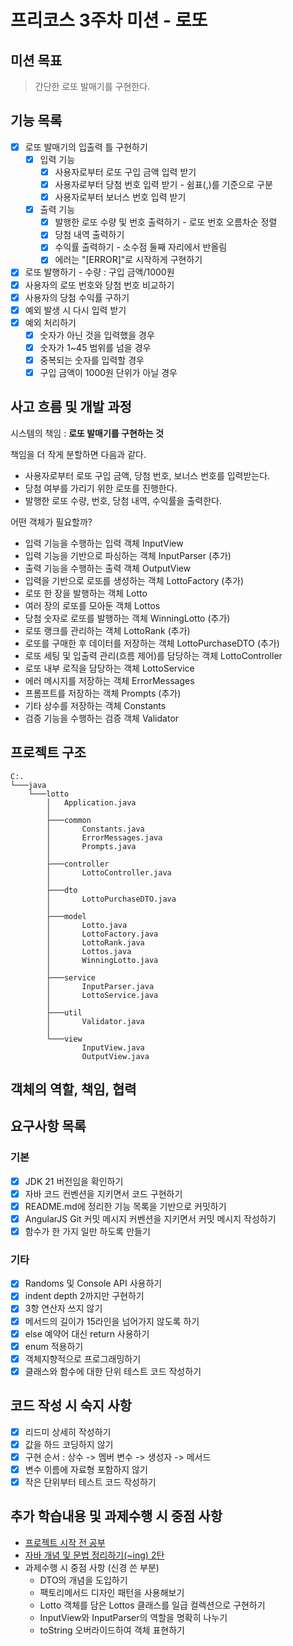 # 프리코스 3주차 미션 - 로또

## 미션 목표
> 간단한 로또 발매기를 구현한다.

## 기능 목록

- [x] 로또 발매기의 입출력 틀 구현하기
    - [x] 입력 기능
        - [x] 사용자로부터 로또 구입 금액 입력 받기
        - [x] 사용자로부터 당첨 번호 입력 받기 - 쉼표(,)를 기준으로 구분
        - [x] 사용자로부터 보너스 번호 입력 받기
    - [x] 출력 기능
        - [x] 발행한 로또 수량 및 번호 출력하기 - 로또 번호 오름차순 정렬
        - [x] 당첨 내역 출력하기
        - [x] 수익률 출력하기 - 소수점 둘째 자리에서 반올림
        - [x] 에러는 "[ERROR]"로 시작하게 구현하기
- [x] 로또 발행하기 - 수량 : 구입 금액/1000원
- [x] 사용자의 로또 번호와 당첨 번호 비교하기
- [x] 사용자의 당첨 수익률 구하기
- [x] 예외 발생 시 다시 입력 받기
- [x] 예외 처리하기
    - [x] 숫자가 아닌 것을 입력했을 경우
    - [x] 숫자가 1~45 범위를 넘을 경우
    - [x] 중복되는 숫자를 입력할 경우
    - [x] 구입 금액이 1000원 단위가 아닐 경우

## 사고 흐름 및 개발 과정

시스템의 책임 : **로또 발매기를 구현하는 것**

책임을 더 작게 분할하면 다음과 같다.
- 사용자로부터 로또 구입 금액, 당첨 번호, 보너스 번호를 입력받는다.
- 당첨 여부를 가리기 위한 로또를 진행한다.
- 발행한 로또 수량, 번호, 당첨 내역, 수익률을 출력한다.

어떤 객체가 필요할까?
- 입력 기능을 수행하는 입력 객체 InputView
- 입력 기능을 기반으로 파싱하는 객체 InputParser (추가)
- 출력 기능을 수행하는 출력 객체 OutputView
- 입력을 기반으로 로또를 생성하는 객체 LottoFactory (추가)
- 로또 한 장을 발행하는 객체 Lotto
- 여러 장의 로또를 모아둔 객체 Lottos
- 당첨 숫자로 로또를 발행하는 객체 WinningLotto (추가)
- 로또 랭크를 관리하는 객체 LottoRank (추가)
- 로또를 구매한 후 데이터를 저장하는 객체 LottoPurchaseDTO (추가)
- 로또 세팅 및 입출력 관리(흐름 제어)를 담당하는 객체 LottoController
- 로또 내부 로직을 담당하는 객체 LottoService
- 에러 메시지를 저장하는 객체 ErrorMessages
- 프롬프트를 저장하는 객체 Prompts (추가)
- 기타 상수를 저장하는 객체 Constants
- 검증 기능을 수행하는 검증 객체 Validator

## 프로젝트 구조
```text
C:.
└───java
    └───lotto
        │   Application.java
        │
        ├───common
        │       Constants.java
        │       ErrorMessages.java
        │       Prompts.java
        │
        ├───controller
        │       LottoController.java
        │
        ├───dto
        │       LottoPurchaseDTO.java
        │
        ├───model
        │       Lotto.java
        │       LottoFactory.java
        │       LottoRank.java
        │       Lottos.java
        │       WinningLotto.java
        │
        ├───service
        │       InputParser.java
        │       LottoService.java
        │
        ├───util
        │       Validator.java
        │
        └───view
                InputView.java
                OutputView.java
```

## 객체의 역할, 책임, 협력


## 요구사항 목록
### 기본

- [x] JDK 21 버전임을 확인하기
- [x] 자바 코드 컨벤션을 지키면서 코드 구현하기
- [x] README.md에 정리한 기능 목록을 기반으로 커밋하기
- [x] AngularJS Git 커밋 메시지 커벤션을 지키면서 커밋 메시지 작성하기
- [x] 함수가 한 가지 일만 하도록 만들기

### 기타

- [x] Randoms 및 Console API 사용하기
- [x] indent depth 2까지만 구현하기
- [x] 3항 연산자 쓰지 않기
- [x] 메서드의 길이가 15라인을 넘어가지 않도록 하기
- [x] else 예약어 대신 return 사용하기
- [x] enum 적용하기
- [x] 객체지향적으로 프로그래밍하기
- [x] 클래스와 함수에 대한 단위 테스트 코드 작성하기

## 코드 작성 시 숙지 사항

- [x] 리드미 상세히 작성하기
- [x] 값을 하드 코딩하지 않기
- [x] 구현 순서 : 상수 -> 멤버 변수 -> 생성자 -> 메서드
- [x] 변수 이름에 자료형 포함하지 않기
- [x] 작은 단위부터 테스트 코드 작성하기

## 추가 학습내용 및 과제수행 시 중점 사항

- [프로젝트 시작 전 공부](https://github.com/cyunlee/java-project-preparation)
- [자바 개념 및 문법 정리하기(~ing) 2탄](https://github.com/cyunlee/java-enhanced-notes)
- 과제수행 시 중점 사항 (신경 쓴 부분)
  - DTO의 개념을 도입하기
  - 팩토리메서드 디자인 패턴을 사용해보기
  - Lotto 객체를 담은 Lottos 클래스를 일급 컬렉션으로 구현하기
  - InputView와 InputParser의 역할을 명확히 나누기
  - toString 오버라이드하여 객체 표현하기
